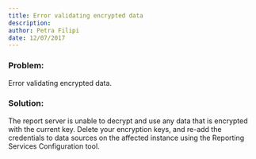 ```yaml
---
title: Error validating encrypted data
description: 
author: Petra Filipi
date: 12/07/2017
---
```


### Problem:
Error validating encrypted data.
### Solution:
The report server is unable to decrypt and use any data that is encrypted with the current key. Delete your encryption keys, and re-add the credentials to data sources on the affected instance using the Reporting Services Configuration tool.